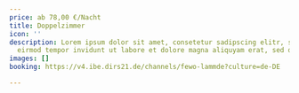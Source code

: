 ```yaml
---
price: ab 78,00 €/Nacht
title: Doppelzimmer
icon: ''
description: Lorem ipsum dolor sit amet, consetetur sadipscing elitr, sed diam nonumy
  eirmod tempor invidunt ut labore et dolore magna aliquyam erat, sed diam voluptua.
images: []
booking: https://v4.ibe.dirs21.de/channels/fewo-lammde?culture=de-DE

---
```

